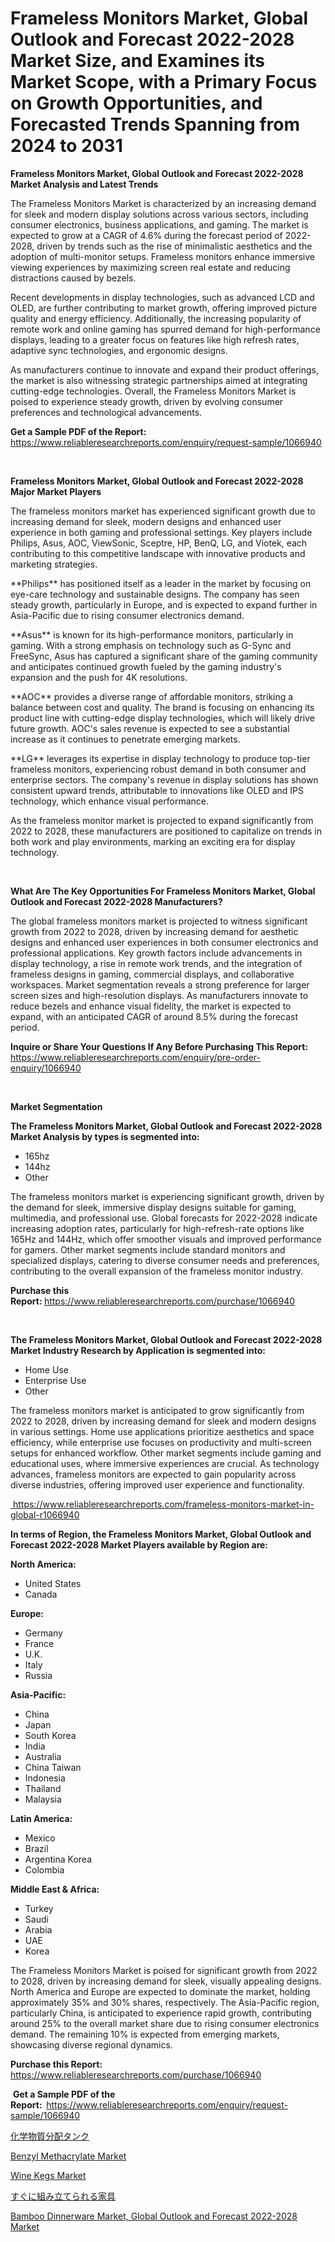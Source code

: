 <p><h1>Frameless Monitors Market, Global Outlook and Forecast 2022-2028 Market Size, and Examines its Market Scope, with a Primary Focus on Growth Opportunities, and Forecasted Trends Spanning from 2024 to 2031</h1></p><p><strong>Frameless Monitors Market, Global Outlook and Forecast 2022-2028 Market Analysis and Latest Trends</strong></p>
<p><p>The Frameless Monitors Market is characterized by an increasing demand for sleek and modern display solutions across various sectors, including consumer electronics, business applications, and gaming. The market is expected to grow at a CAGR of 4.6% during the forecast period of 2022-2028, driven by trends such as the rise of minimalistic aesthetics and the adoption of multi-monitor setups. Frameless monitors enhance immersive viewing experiences by maximizing screen real estate and reducing distractions caused by bezels.</p><p>Recent developments in display technologies, such as advanced LCD and OLED, are further contributing to market growth, offering improved picture quality and energy efficiency. Additionally, the increasing popularity of remote work and online gaming has spurred demand for high-performance displays, leading to a greater focus on features like high refresh rates, adaptive sync technologies, and ergonomic designs.</p><p>As manufacturers continue to innovate and expand their product offerings, the market is also witnessing strategic partnerships aimed at integrating cutting-edge technologies. Overall, the Frameless Monitors Market is poised to experience steady growth, driven by evolving consumer preferences and technological advancements.</p></p>
<p><strong>Get a Sample PDF of the Report:&nbsp;</strong> <a href="https://www.reliableresearchreports.com/enquiry/request-sample/1066940">https://www.reliableresearchreports.com/enquiry/request-sample/1066940</a></p>
<p>&nbsp;</p>
<p><strong>Frameless Monitors Market, Global Outlook and Forecast 2022-2028 Major Market Players</strong></p>
<p><p>The frameless monitors market has experienced significant growth due to increasing demand for sleek, modern designs and enhanced user experience in both gaming and professional settings. Key players include Philips, Asus, AOC, ViewSonic, Sceptre, HP, BenQ, LG, and Viotek, each contributing to this competitive landscape with innovative products and marketing strategies.</p><p>**Philips** has positioned itself as a leader in the market by focusing on eye-care technology and sustainable designs. The company has seen steady growth, particularly in Europe, and is expected to expand further in Asia-Pacific due to rising consumer electronics demand.</p><p>**Asus** is known for its high-performance monitors, particularly in gaming. With a strong emphasis on technology such as G-Sync and FreeSync, Asus has captured a significant share of the gaming community and anticipates continued growth fueled by the gaming industry's expansion and the push for 4K resolutions.</p><p>**AOC** provides a diverse range of affordable monitors, striking a balance between cost and quality. The brand is focusing on enhancing its product line with cutting-edge display technologies, which will likely drive future growth. AOC's sales revenue is expected to see a substantial increase as it continues to penetrate emerging markets.</p><p>**LG** leverages its expertise in display technology to produce top-tier frameless monitors, experiencing robust demand in both consumer and enterprise sectors. The company's revenue in display solutions has shown consistent upward trends, attributable to innovations like OLED and IPS technology, which enhance visual performance.</p><p>As the frameless monitor market is projected to expand significantly from 2022 to 2028, these manufacturers are positioned to capitalize on trends in both work and play environments, marking an exciting era for display technology.</p></p>
<p>&nbsp;</p>
<p><strong>What Are The Key Opportunities For Frameless Monitors Market, Global Outlook and Forecast 2022-2028 Manufacturers?</strong></p>
<p><p>The global frameless monitors market is projected to witness significant growth from 2022 to 2028, driven by increasing demand for aesthetic designs and enhanced user experiences in both consumer electronics and professional applications. Key growth factors include advancements in display technology, a rise in remote work trends, and the integration of frameless designs in gaming, commercial displays, and collaborative workspaces. Market segmentation reveals a strong preference for larger screen sizes and high-resolution displays. As manufacturers innovate to reduce bezels and enhance visual fidelity, the market is expected to expand, with an anticipated CAGR of around 8.5% during the forecast period.</p></p>
<p><strong>Inquire or Share Your Questions If Any Before Purchasing This Report:</strong> <a href="https://www.reliableresearchreports.com/enquiry/pre-order-enquiry/1066940">https://www.reliableresearchreports.com/enquiry/pre-order-enquiry/1066940</a></p>
<p>&nbsp;</p>
<p><strong>Market Segmentation</strong></p>
<p><strong>The Frameless Monitors Market, Global Outlook and Forecast 2022-2028 Market Analysis by types is segmented into:</strong></p>
<p><ul><li>165hz</li><li>144hz</li><li>Other</li></ul></p>
<p><p>The frameless monitors market is experiencing significant growth, driven by the demand for sleek, immersive display designs suitable for gaming, multimedia, and professional use. Global forecasts for 2022-2028 indicate increasing adoption rates, particularly for high-refresh-rate options like 165Hz and 144Hz, which offer smoother visuals and improved performance for gamers. Other market segments include standard monitors and specialized displays, catering to diverse consumer needs and preferences, contributing to the overall expansion of the frameless monitor industry.</p></p>
<p><strong>Purchase this Report:&nbsp;</strong><a href="https://www.reliableresearchreports.com/purchase/1066940">https://www.reliableresearchreports.com/purchase/1066940</a></p>
<p>&nbsp;</p>
<p><strong>The Frameless Monitors Market, Global Outlook and Forecast 2022-2028 Market Industry Research by Application is segmented into:</strong></p>
<p><ul><li>Home Use</li><li>Enterprise Use</li><li>Other</li></ul></p>
<p><p>The frameless monitors market is anticipated to grow significantly from 2022 to 2028, driven by increasing demand for sleek and modern designs in various settings. Home use applications prioritize aesthetics and space efficiency, while enterprise use focuses on productivity and multi-screen setups for enhanced workflow. Other market segments include gaming and educational uses, where immersive experiences are crucial. As technology advances, frameless monitors are expected to gain popularity across diverse industries, offering improved user experience and functionality.</p></p>
<p><a href="https://www.reliableresearchreports.com/frameless-monitors-market-in-global-r1066940">&nbsp;https://www.reliableresearchreports.com/frameless-monitors-market-in-global-r1066940</a></p>
<p><strong>In terms of Region, the Frameless Monitors Market, Global Outlook and Forecast 2022-2028 Market Players available by Region are:</strong></p>
<p>
    <p> <strong> North America: </strong>
        <ul>
            <li>United States</li>
            <li>Canada</li>
        </ul>
        </p> 
    <p> <strong> Europe: </strong>
        <ul>
            <li>Germany</li>
            <li>France</li>
            <li>U.K.</li>
            <li>Italy</li>
            <li>Russia</li>
        </ul>
        </p> 
    <p> <strong> Asia-Pacific: </strong>
        <ul>
            <li>China</li>
            <li>Japan</li>
            <li>South Korea</li>
            <li>India</li>
            <li>Australia</li>
            <li>China Taiwan</li>
            <li>Indonesia</li>
            <li>Thailand</li>
            <li>Malaysia</li>
        </ul>
        </p> 
    <p> <strong> Latin America: </strong>
        <ul>
            <li>Mexico</li>
            <li>Brazil</li>
            <li>Argentina Korea</li>
            <li>Colombia</li>
        </ul>
        </p> 
    <p> <strong> Middle East & Africa: </strong>
        <ul>
            <li>Turkey</li>
            <li>Saudi</li>
            <li>Arabia</li>
            <li>UAE</li>
            <li>Korea</li>
        </ul>
    </p>
    </p>
<p><p>The Frameless Monitors Market is poised for significant growth from 2022 to 2028, driven by increasing demand for sleek, visually appealing designs. North America and Europe are expected to dominate the market, holding approximately 35% and 30% shares, respectively. The Asia-Pacific region, particularly China, is anticipated to experience rapid growth, contributing around 25% to the overall market share due to rising consumer electronics demand. The remaining 10% is expected from emerging markets, showcasing diverse regional dynamics.</p></p>
<p><strong>Purchase this Report: </strong><a href="https://www.reliableresearchreports.com/purchase/1066940">https://www.reliableresearchreports.com/purchase/1066940</a></p>
<p>&nbsp;<strong>Get a Sample PDF of the Report:&nbsp;&nbsp;</strong><a href="https://www.reliableresearchreports.com/enquiry/request-sample/1066940">https://www.reliableresearchreports.com/enquiry/request-sample/1066940</a></p>
<p><strong></strong></p>
<p><p><a href="https://medium.com/@vedakuvlis2023/%E3%82%B0%E3%83%AD%E3%83%BC%E3%83%90%E3%83%AB%E5%8C%96%E5%AD%A6%E8%A3%BD%E5%93%81%E6%B5%81%E9%80%9A%E3%82%BF%E3%83%B3%E3%82%AF%E5%B8%82%E5%A0%B4%E3%81%AE%E6%96%B0%E3%81%9F%E3%81%AA%E6%A9%9F%E4%BC%9A%E3%81%A8%E8%AA%B2%E9%A1%8C-2024-2031-ea5175881d03">化学物質分配タンク</a></p><p><a href="https://issuu.com/reportprime-2/docs/benzyl-methacrylate-market-size-203_f36fd363a3aba7">Benzyl Methacrylate Market</a></p><p><a href="https://medium.com/@abbieparker1964/how-regional-and-global-trends-are-shaping-the-wine-kegs-market-for-the-year-2024-2031-8dacabfc7142">Wine Kegs Market</a></p><p><a href="https://medium.com/@vedakuvlis2023/ready-to-assemble-furnitures-market-%E3%81%AF-%E3%82%B3%E3%82%B9%E3%83%88%E7%AE%A1%E7%90%86%E3%81%A8%E5%8A%B9%E7%8E%87%E5%90%91%E4%B8%8A%E3%82%92%E5%84%AA%E5%85%88%E3%81%97%E3%81%BE%E3%81%99-%E3%81%95%E3%82%89%E3%81%AB-%E5%A0%B1%E5%91%8A%E6%9B%B8%E3%81%AF%E5%B8%82%E5%A0%B4%E3%81%AE%E9%9C%80%E8%A6%81%E9%9D%A2%E3%81%A8%E4%BE%9B%E7%B5%A6%E9%9D%A2%E3%81%AE%E4%B8%A1%E6%96%B9%E3%82%92%E3%82%AB%E3%83%90%E3%83%BC%E3%81%97%E3%81%A6%E3%81%84%E3%81%BE%E3%81%99-14f712021d29">すぐに組み立てられる家具</a></p><p><a href="https://github.com/MarciaRunte/Market-Research-Report-List-1/blob/main/bamboo-dinnerware-market-global-outlook-and-forecast-2022-2028-market.md">Bamboo Dinnerware Market, Global Outlook and Forecast 2022-2028 Market</a></p></p>